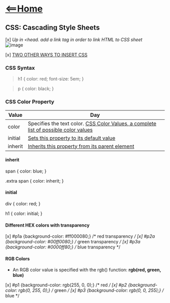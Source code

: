 # [<==Home](README.md)

## CSS: Cascading Style Sheets ##

[x] *Up in <head. </head> add a link tag in order to link HTML to CSS sheet* <br/>
![image](https://user-images.githubusercontent.com/89883742/133905208-b52d7ba0-aea7-4c25-b578-2b2e73715736.png)

[x] [TWO OTHER WAYS TO INSERT CSS](https://www.w3schools.com/css/css_howto.asp)

### CSS Syntax ###
>h1 {
>    color: red;
>    font-size: 5em;
>}

>p {
>    color: black;
>}

### CSS Color Property ###
Value | Day
------------ | -------------
color| Specifies the text color. [CSS Color Values, a complete list of possible color values](https://www.w3schools.com/cssref/css_colors_legal.asp)
initial| [Sets this property to its default value](https://www.w3schools.com/cssref/css_initial.asp)
inherit| [Inherits this property from its parent element](https://www.w3schools.com/cssref/css_inherit.asp)


#### inherit ####
span {
  color: blue;
}

.extra span {
  color: inherit;
}

#### initial ####
div {
  color: red;
}

h1 {
  color: initial;
}

#### Different HEX colors with transparency ####
[x] #p1a {background-color: #ff000080;}   /* red transparency */
[x] #p2a {background-color: #00ff0080;}   /* green transparency */
[x] #p3a {background-color: #0000ff80;}   /* blue transparency */

#### RGB Colors ####
* An RGB color value is specified with the rgb() function: **rgb(red, green, blue)**

[x] #p1 {background-color: rgb(255, 0, 0);}   /* red */
[x] #p2 {background-color: rgb(0, 255, 0);}   /* green */
[x] #p3 {background-color: rgb(0, 0, 255);}   /* blue */
